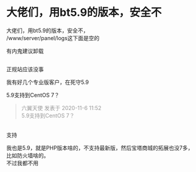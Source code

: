 # 大佬们，用bt5.9的版本，安全不


大佬们，用bt5.9的版本，安全不，<br />
/www/server/panel/logs这下面是空的

有内鬼建议卸载<img id="aimg_U8JDe" onclick="zoom(this, this.src, 0, 0, 0)" class="zoom" src="https://cdn.jsdelivr.net/gh/hishis/forum-master/public/images/patch.gif" onmouseover="img_onmouseoverfunc(this)" onload="thumbImg(this)" border="0" alt="" />

<img src="static/image/smiley/default/smile.gif" smilieid="1" border="0" alt="" />

正规站应该没事<img id="aimg_BJErD" onclick="zoom(this, this.src, 0, 0, 0)" class="zoom" src="https://cdn.jsdelivr.net/gh/hishis/forum-master/public/images/patch.gif" onmouseover="img_onmouseoverfunc(this)" onload="thumbImg(this)" border="0" alt="" />

我有好几个专业版客户，在死守5.9

5.9支持到CentOS 7？

<div class="quote"><blockquote><font color="#999999">六翼天使 发表于 2020-11-6 11:52</font><br />
<font color="#999999">5.9支持到CentOS 7？</font></blockquote></div><br />
支持

我也是5.9，就是PHP版本啥的，不支持最新版，然后宝塔商城的拓展也没7多，比如防火墙啥的。<br />
不过我都不用<img id="aimg_QyM2M" onclick="zoom(this, this.src, 0, 0, 0)" class="zoom" src="https://cdn.jsdelivr.net/gh/hishis/forum-master/public/images/patch.gif" onmouseover="img_onmouseoverfunc(this)" onload="thumbImg(this)" border="0" alt="" />
